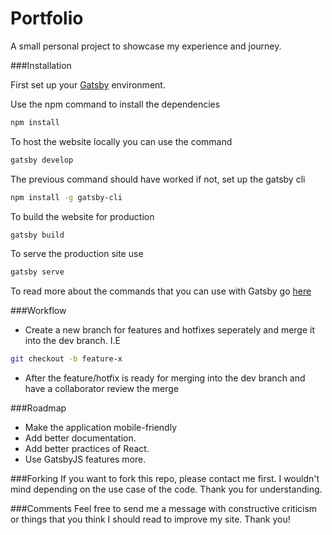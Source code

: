 # Portfolio

A small personal project to showcase my experience and journey.

###Installation

First set up your [Gatsby](https://www.gatsbyjs.org/tutorial/) environment.

Use the npm command to install the dependencies
```sh
npm install 
```
To host the website locally you can use the command
```sh
gatsby develop
```

The previous command should have worked if not, set up the gatsby cli
```sh
npm install -g gatsby-cli
```

To build the website for production
```sh
gatsby build
```

To serve the production site use
```sh
gatsby serve
```

To read more about the commands that you can use with Gatsby go [here](https://www.gatsbyjs.org/docs/gatsby-cli/)

###Workflow
- Create a new branch for features and hotfixes seperately and merge it into the dev branch. I.E
```sh
git checkout -b feature-x
```
- After the feature/hotfix is ready for merging into the dev branch and have a collaborator review the merge

###Roadmap
- Make the application mobile-friendly
- Add better documentation.
- Add better practices of React.
- Use GatsbyJS features more.

###Forking
If you want to fork this repo, please contact me first. I wouldn't mind depending on the use case of the code. Thank you for understanding.

###Comments
Feel free to send me a message with constructive criticism or things that you think I should read to improve my site. Thank you!